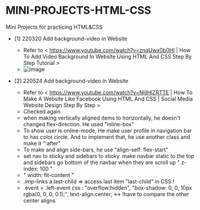 # MINI-PROJECTS-HTML-CSS
Mini Projects for practicing HTML&amp;CSS

- [1] 220320 Add background-video in Website
  - Refer to < https://www.youtube.com/watch?v=znqUwx0b0HI | How To Add Video Background In Website Using HTML And CSS Step By Step Tutorial >
  - ![image](https://user-images.githubusercontent.com/45444757/159655391-a0d37141-02bd-4456-a484-0fafb5194d6d.png)

- [2] 220524 Add background-video in Website
  * Refer to < https://www.youtube.com/watch?v=NljIHlZRTTE | How To Make A Website Like Facebook Using HTML And CSS | Social Media Website Design Step By Step >
  * Checked again
   - when making vertically aligned items to horizontally, he doesn't changed flex-direction. He used "inline-box"
   - To show user is online-mode, He make user profile in navigation bar to has color circle. And to implement that, he use another class and make it ":after"
   - To make and align side-bars, he use "align-self: flex-start"
   - set nav to sticky and sidebars to sticky. make navbar static to the top and sidebars go bottom of the navbar when they are scroll up " z-index: 100 "
   - " width: fit-content "
   - .imp-links a:last-child => access last item "last-child" in CSS !
   - .event > .left-event css : "overflow:hidden", "box-shadow: 0, 0, 10px rgba(0, 0, 0, 0.1);", text-align:center; <-> !have to compare the other center aligns
